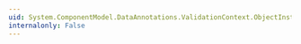 ```yaml
---
uid: System.ComponentModel.DataAnnotations.ValidationContext.ObjectInstance
internalonly: False
---
```

